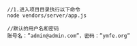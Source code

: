 ```
//1.进入项目目录执行以下命令
node vendors/server/app.js
```

```
//默认的用户名和密码
账号名：”admin@admin.com”，密码：”ymfe.org” 
```

